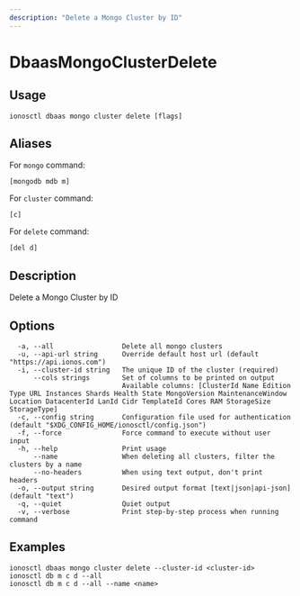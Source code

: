 ```yaml
---
description: "Delete a Mongo Cluster by ID"
---
```


# DbaasMongoClusterDelete

## Usage

```text
ionosctl dbaas mongo cluster delete [flags]
```

## Aliases

For `mongo` command:

```text
[mongodb mdb m]
```

For `cluster` command:

```text
[c]
```

For `delete` command:

```text
[del d]
```

## Description

Delete a Mongo Cluster by ID

## Options

```text
  -a, --all                 Delete all mongo clusters
  -u, --api-url string      Override default host url (default "https://api.ionos.com")
  -i, --cluster-id string   The unique ID of the cluster (required)
      --cols strings        Set of columns to be printed on output 
                            Available columns: [ClusterId Name Edition Type URL Instances Shards Health State MongoVersion MaintenanceWindow Location DatacenterId LanId Cidr TemplateId Cores RAM StorageSize StorageType]
  -c, --config string       Configuration file used for authentication (default "$XDG_CONFIG_HOME/ionosctl/config.json")
  -f, --force               Force command to execute without user input
  -h, --help                Print usage
      --name                When deleting all clusters, filter the clusters by a name
      --no-headers          When using text output, don't print headers
  -o, --output string       Desired output format [text|json|api-json] (default "text")
  -q, --quiet               Quiet output
  -v, --verbose             Print step-by-step process when running command
```

## Examples

```text
ionosctl dbaas mongo cluster delete --cluster-id <cluster-id>
ionosctl db m c d --all
ionosctl db m c d --all --name <name>
```

